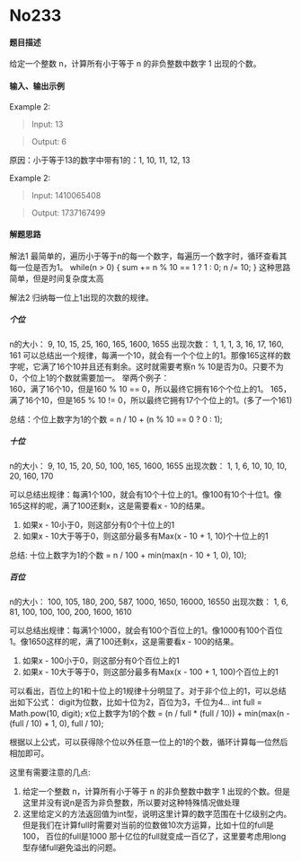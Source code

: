 # No233
#### 题目描述
给定一个整数 n，计算所有小于等于 n 的非负整数中数字 1 出现的个数。
#### 输入、输出示例

Example 2:
> Input: 13

> Output: 6

原因：小于等于13的数字中带有1的：1, 10, 11, 12, 13

Example 2:
> Input: 1410065408

> Output: 1737167499

#### 解题思路
解法1
最简单的，遍历小于等于n的每一个数字，每遍历一个数字时，循环查看其每一位是否为1。
while(n > 0) {
    sum += n % 10 == 1 ? 1 : 0;
    n /= 10;
}
这种思路简单，但是时间复杂度太高

解法2
归纳每一位上1出现的次数的规律。
##### 个位
n的大小：       9, 10, 15, 25, 160, 165, 1600, 1655
出现次数：      1,  1,  1,  3,  16,  17,  160,  161
可以总结出一个规律，每满一个10，就会有一个个位上的1。那像165这样的数字呢，它满了16个10并且还有剩余。这时就需要考察n % 10是否为0。只要不为0，个位上1的个数就需要加一。
举两个例子：  
160，满了16个10，但是160 % 10 == 0，所以最终它拥有16个个位上的1。
165，满了16个10，但是165 % 10 != 0，所以最终它拥有17个个位上的1。(多了一个161)

总结：个位上数字为1的个数 = n / 10 + (n % 10 == 0 ? 0 : 1);
##### 十位
n的大小：       9, 10, 15, 20, 50, 100, 165, 1600, 1655
出现次数：      1,  1,  6, 10, 10,  10,  20,  160,  170

可以总结出规律：每满1个100，就会有10个十位上的1。像100有10个十位1。像165这样的呢，满了100还剩x，这是需要看x - 10的结果。
1. 如果x - 10小于0，则这部分有0个十位上的1
2. 如果x - 10大于等于0，则这部分最多有Max(x - 10 + 1, 10)个十位上的1

总结: 十位上数字为1的个数 = n / 100 + min(max(n - 10 + 1, 0), 10);

##### 百位
n的大小：       100, 105, 180, 200, 587, 1000, 1650, 16000, 16550
出现次数：       1,    6,  81, 100, 100,  100,  200,  1600,  1610

可以总结出规律：每满1个1000，就会有100个百位上的1。像1000有100个百位1。像1650这样的呢，满了100还剩x，这是需要看x - 100的结果。
1. 如果x - 100小于0，则这部分有0个百位上的1
2. 如果x - 10大于等于0，则这部分最多有Max(x - 100 + 1, 100)个百位上的1

可以看出，百位上的1和十位上的1规律十分明显了。对于非个位上的1，可以总结出如下公式：
digit为位数，比如十位为2，百位为3，千位为4...
int full = Math.pow(10, digit);
x位上数字为1的个数 = (n / full * (full / 10)) + min(max(n - (full / 10) + 1, 0), full / 10);

根据以上公式，可以获得除个位以外任意一位上的1的个数，循环计算每一位然后相加即可。

这里有需要注意的几点:
1. 给定一个整数 n，计算所有小于等于 n 的非负整数中数字 1 出现的个数。但是这里并没有说n是否为非负整数，所以要对这种特殊情况做处理
2. 这里给定义的方法返回值为int型，说明这里计算的数字范围在十亿级别之内。但是我们在计算full时需要对当前的位数做10次方运算，比如十位的full是100， 百位的full是1000
那十亿位的full就变成一百亿了，这里要考虑用long型存储full避免溢出的问题。